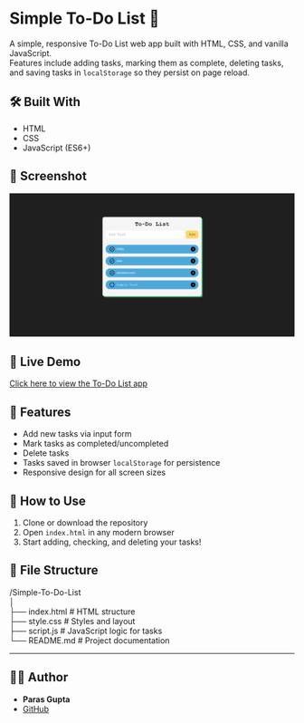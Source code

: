 # Simple To-Do List 📝

A simple, responsive To-Do List web app built with HTML, CSS, and vanilla JavaScript.  
Features include adding tasks, marking them as complete, deleting tasks, and saving tasks in `localStorage` so they persist on page reload.

## 🛠️ Built With

- HTML  
- CSS  
- JavaScript (ES6+)

## 📸 Screenshot

![Simple To-Do List Screenshot](/images/Screenshot.png)

## 🔗 Live Demo

[Click here to view the To-Do List app](https://parasgupta318.github.io/To-Do-App/)

## 🚀 Features

- Add new tasks via input form  
- Mark tasks as completed/uncompleted  
- Delete tasks  
- Tasks saved in browser `localStorage` for persistence  
- Responsive design for all screen sizes

## 🧪 How to Use

1. Clone or download the repository  
2. Open `index.html` in any modern browser  
3. Start adding, checking, and deleting your tasks!

## 📁 File Structure

/Simple-To-Do-List  
│  
├── index.html         # HTML structure  
├── style.css          # Styles and layout  
├── script.js          # JavaScript logic for tasks  
└── README.md          # Project documentation

---

## 🙋‍♂️ Author

- **Paras Gupta**  
- [GitHub](https://github.com/parasgupta318)
